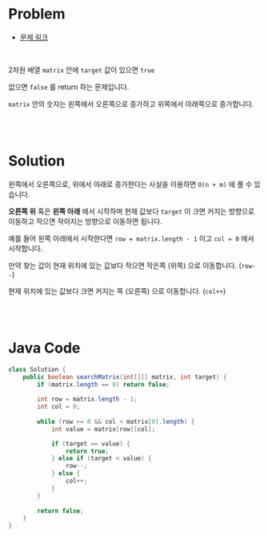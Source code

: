 # Problem

- [문제 링크](https://leetcode.com/problems/search-a-2d-matrix-ii/)

<br>

2차원 배열 `matrix` 안에 `target` 값이 있으면 `true` 

없으면 `false` 를 return 하는 문제입니다.

`matrix` 안의 숫자는 왼쪽에서 오른쪽으로 증가하고 위쪽에서 아래쪽으로 증가합니다.

<br><br>

# Solution

왼쪽에서 오른쪽으로, 위에서 아래로 증가한다는 사실을 이용하면 `O(n + m)` 에 풀 수 있습니다.

__오른쪽 위__ 혹은 __왼쪽 아래__ 에서 시작하며 현재 값보다 `target` 이 크면 커지는 방향으로 이동하고 작으면 작아지는 방향으로 이동하면 됩니다.

예를 들어 왼쪽 아래에서 시작한다면 `row = matrix.length - 1` 이고 `col = 0` 에서 시작합니다.

만약 찾는 값이 현재 위치에 있는 값보다 작으면 작은쪽 (위쪽) 으로 이동합니다. (`row--`)

현재 위치에 있는 값보다 크면 커지는 쪽 (오른쪽) 으로 이동합니다. (`col++`)

<br><br>

# Java Code

```java
class Solution {
    public boolean searchMatrix(int[][] matrix, int target) {
        if (matrix.length == 0) return false;
        
        int row = matrix.length - 1;
        int col = 0;
        
        while (row >= 0 && col < matrix[0].length) {
            int value = matrix[row][col];

            if (target == value) {
                return true;
            } else if (target < value) {
                row--;
            } else {
                col++;
            }
        }
        
        return false;
    }
}

```
